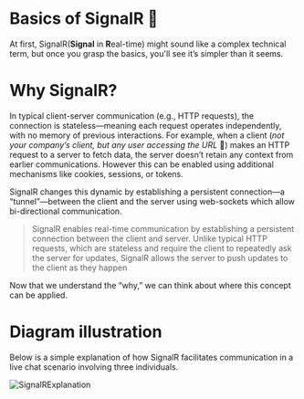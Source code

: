 # Basics of SignalR 📡

At first, SignalR(**Signal** in **R**eal-time) might sound like a complex technical term, but once you grasp the basics, you'll see it’s simpler than it seems.

# Why SignalR?
In typical client-server communication (e.g., HTTP requests), the connection is stateless—meaning each request operates independently, with no memory of previous interactions. For example, when a client (_not your company’s client, but any user accessing the URL_ 🤭) makes an HTTP request to a server to fetch data, the server doesn’t retain any context from earlier communications. However this can be enabled using additional mechanisms like cookies, sessions, or tokens.

SignalR changes this dynamic by establishing a persistent connection—a “tunnel”—between the client and the server using web-sockets which allow bi-directional communication. 

> SignalR enables real-time communication by establishing a persistent connection between the client and server. Unlike typical HTTP requests, which are stateless and require the client to repeatedly ask the server for updates, SignalR allows the server to push updates to the client as they happen

Now that we understand the “why,” we can think about where this concept can be applied.

# Diagram illustration
Below is a simple explanation of how SignalR facilitates communication in a live chat scenario involving three individuals.

![SignalRExplanation](https://github.com/user-attachments/assets/3dcdca35-c6da-4591-8b47-868531e67a3c)

